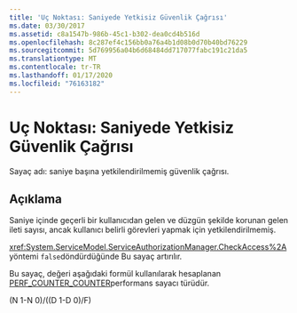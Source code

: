 ```yaml
---
title: 'Uç Noktası: Saniyede Yetkisiz Güvenlik Çağrısı'
ms.date: 03/30/2017
ms.assetid: c8a1547b-986b-45c1-b302-dea0cd4b516d
ms.openlocfilehash: 8c287ef4c156bb0a76a4b1d08b0d70b40bd76229
ms.sourcegitcommit: 5d769956a04b6d68484dd717077fabc191c21da5
ms.translationtype: MT
ms.contentlocale: tr-TR
ms.lasthandoff: 01/17/2020
ms.locfileid: "76163182"
---
```

# <a name="endpoint-security-calls-not-authorized-per-second"></a>Uç Noktası: Saniyede Yetkisiz Güvenlik Çağrısı
Sayaç adı: saniye başına yetkilendirilmemiş güvenlik çağrısı.  
  
## <a name="description"></a>Açıklama  
 Saniye içinde geçerli bir kullanıcıdan gelen ve düzgün şekilde korunan gelen ileti sayısı, ancak kullanıcı belirli görevleri yapmak için yetkilendirilmemiş.  
  
 <xref:System.ServiceModel.ServiceAuthorizationManager.CheckAccess%2A> yöntemi `false`döndürdüğünde Bu sayaç artırılır.  
  
 Bu sayaç, değeri aşağıdaki formül kullanılarak hesaplanan [PERF_COUNTER_COUNTER](https://docs.microsoft.com/previous-versions/windows/it-pro/windows-server-2003/cc740048(v=ws.10))performans sayacı türüdür.  
  
 (N 1-N 0)/((D 1-D 0)/F)
